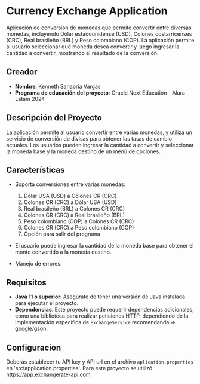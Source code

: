 # Currency Exchange Application

Aplicación de conversión de monedas que permite convertir entre diversas monedas, incluyendo Dólar estadounidense (USD), Colones costarricenses (CRC), Real brasileño (BRL) y Peso colombiano (COP). La aplicación permite al usuario seleccionar qué moneda desea convertir y luego ingresar la cantidad a convertir, mostrando el resultado de la conversión.

## Creador
- **Nombre**: Kenneth Sanabria Vargas
- **Programa de educación del proyecto**: Oracle Next Education - Alura Latam 2024

## Descripción del Proyecto

La aplicación permite al usuario convertir entre varias monedas, y utiliza un servicio de conversión de divisas para obtener las tasas de cambio actuales. Los usuarios pueden ingresar la cantidad a convertir y seleccionar la moneda base y la moneda destino de un menú de opciones.

## Características

- Soporta conversiones entre varias monedas:  
  1. Dólar USA (USD) a Colones CR (CRC)  
  2. Colones CR (CRC) a Dólar USA (USD)  
  3. Real brasileño (BRL) a Colones CR (CRC)  
  4. Colones CR (CRC) a Real brasileño (BRL)  
  5. Peso colombiano (COP) a Colones CR (CRC)  
  6. Colones CR (CRC) a Peso colombiano (COP)  
  7. Opción para salir del programa  

- El usuario puede ingresar la cantidad de la moneda base para obtener el monto convertido a la moneda destino.
- Manejo de errores.

## Requisitos

- **Java 11 o superior**: Asegúrate de tener una versión de Java instalada para ejecutar el proyecto.
- **Dependencias**: Este proyecto puede requerir dependencias adicionales, como una biblioteca para realizar peticiones HTTP, dependiendo de la implementación específica de `ExchangeService` recomendanda => google/gson.


## Configuracion

Deberás establecer tu API key y API url en el archivo `aplication.properties` en 'src\application.properties'.
Para este proyecto se utilizó https://app.exchangerate-api.com
